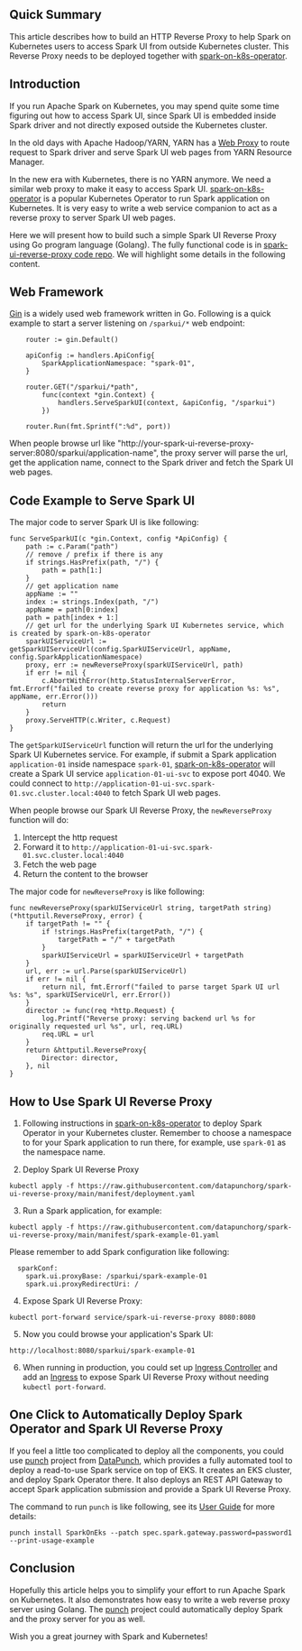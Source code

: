 ## Quick Summary
This article describes how to build an HTTP Reverse Proxy to help Spark on Kubernetes users to access
Spark UI from outside Kubernetes cluster. This Reverse Proxy needs to be deployed together with
[spark-on-k8s-operator](https://github.com/GoogleCloudPlatform/spark-on-k8s-operator).

## Introduction

If you run Apache Spark on Kubernetes, you may spend quite some time figuring out how to access Spark UI,
since Spark UI is embedded inside Spark driver and not directly exposed outside the Kubernetes cluster.

In the old days with Apache Hadoop/YARN, YARN has a 
[Web Proxy](https://hadoop.apache.org/docs/current/hadoop-yarn/hadoop-yarn-site/WebApplicationProxy.html)
to route request to Spark driver and serve Spark UI web pages from YARN Resource Manager.

In the new era with Kubernetes, there is no YARN anymore. We need a similar web proxy to make it easy to
access Spark UI. [spark-on-k8s-operator](https://github.com/GoogleCloudPlatform/spark-on-k8s-operator) is
a popular Kubernetes Operator to run Spark application on Kubernetes. It is very easy to write a web service
companion to act as a reverse proxy to server Spark UI web pages.

Here we will present how to build such a simple Spark UI Reverse Proxy using Go program language (Golang). 
The fully functional code is in [spark-ui-reverse-proxy code repo](https://github.com/datapunchorg/spark-ui-reverse-proxy).
We will highlight some details in the following content.

## Web Framework

[Gin](https://github.com/gin-gonic/gin) is a widely used web framework written in Go. Following is a quick example to
start a server listening on `/sparkui/*` web endpoint:

```
	router := gin.Default()

	apiConfig := handlers.ApiConfig{
		SparkApplicationNamespace: "spark-01",
	}

	router.GET("/sparkui/*path",
		func(context *gin.Context) {
			handlers.ServeSparkUI(context, &apiConfig, "/sparkui")
		})

	router.Run(fmt.Sprintf(":%d", port))
```

When people browse url like "http://your-spark-ui-reverse-proxy-server:8080/sparkui/application-name", the proxy server
will parse the url, get the application name, connect to the Spark driver and fetch the Spark UI web pages.

## Code Example to Serve Spark UI

The major code to server Spark UI is like following:

```
func ServeSparkUI(c *gin.Context, config *ApiConfig) {
	path := c.Param("path")
	// remove / prefix if there is any
	if strings.HasPrefix(path, "/") {
		path = path[1:]
	}
	// get application name
	appName := ""
	index := strings.Index(path, "/")
	appName = path[0:index]
	path = path[index + 1:]
	// get url for the underlying Spark UI Kubernetes service, which is created by spark-on-k8s-operator
	sparkUIServiceUrl := getSparkUIServiceUrl(config.SparkUIServiceUrl, appName, config.SparkApplicationNamespace)
	proxy, err := newReverseProxy(sparkUIServiceUrl, path)
	if err != nil {
		c.AbortWithError(http.StatusInternalServerError, fmt.Errorf("failed to create reverse proxy for application %s: %s", appName, err.Error()))
		return
	}
	proxy.ServeHTTP(c.Writer, c.Request)
}
```

The `getSparkUIServiceUrl` function will return the url for the underlying Spark UI Kubernetes service. For example,
if submit a Spark application `application-01` inside namespace `spark-01`,
[spark-on-k8s-operator](https://github.com/GoogleCloudPlatform/spark-on-k8s-operator) will create a Spark UI service
`application-01-ui-svc` to expose port 4040. We could connect to
`http://application-01-ui-svc.spark-01.svc.cluster.local:4040` to fetch Spark UI web pages.

When people browse our Spark UI Reverse Proxy, the `newReverseProxy` function will do:

1. Intercept the http request
2. Forward it to `http://application-01-ui-svc.spark-01.svc.cluster.local:4040`
3. Fetch the web page
4. Return the content to the browser

The major code for `newReverseProxy` is like following:

```
func newReverseProxy(sparkUIServiceUrl string, targetPath string) (*httputil.ReverseProxy, error) {
	if targetPath != "" {
		if !strings.HasPrefix(targetPath, "/") {
			targetPath = "/" + targetPath
		}
		sparkUIServiceUrl = sparkUIServiceUrl + targetPath
	}
	url, err := url.Parse(sparkUIServiceUrl)
	if err != nil {
		return nil, fmt.Errorf("failed to parse target Spark UI url %s: %s", sparkUIServiceUrl, err.Error())
	}
	director := func(req *http.Request) {
		log.Printf("Reverse proxy: serving backend url %s for originally requested url %s", url, req.URL)
		req.URL = url
	}
	return &httputil.ReverseProxy{
		Director: director,
	}, nil
}
```

## How to Use Spark UI Reverse Proxy

1. Following instructions in [spark-on-k8s-operator](https://github.com/GoogleCloudPlatform/spark-on-k8s-operator)
to deploy Spark Operator in your Kubernetes cluster. Remember to choose a namespace to for your Spark application to
run there, for example, use `spark-01` as the namespace name.

2. Deploy Spark UI Reverse Proxy

```
kubectl apply -f https://raw.githubusercontent.com/datapunchorg/spark-ui-reverse-proxy/main/manifest/deployment.yaml
```

3. Run a Spark application, for example:

```
kubectl apply -f https://raw.githubusercontent.com/datapunchorg/spark-ui-reverse-proxy/main/manifest/spark-example-01.yaml
```
Please remember to add Spark configuration like following:
```
  sparkConf:
    spark.ui.proxyBase: /sparkui/spark-example-01
    spark.ui.proxyRedirectUri: /
```

4. Expose Spark UI Reverse Proxy:

```
kubectl port-forward service/spark-ui-reverse-proxy 8080:8080
```

5. Now you could browse your application's Spark UI:

```
http://localhost:8080/sparkui/spark-example-01
```

6. When running in production, you could set up
[Ingress Controller](https://kubernetes.io/docs/concepts/services-networking/ingress-controllers/) and add an
[Ingress](https://kubernetes.io/docs/concepts/services-networking/ingress/) to expose Spark UI Reverse Proxy
without needing `kubectl port-forward`.

## One Click to Automatically Deploy Spark Operator and Spark UI Reverse Proxy

If you feel a little too complicated to deploy all the components, you could use
[punch](https://github.com/datapunchorg/punch) project from [DataPunch](https://github.com/datapunchorg),
which provides a fully automated tool to deploy a read-to-use
Spark service on top of EKS. It creates an EKS cluster, and deploy Spark Operator there. It also deploys an
REST API Gateway to accept Spark application submission and provide a Spark UI Reverse Proxy.

The command to run `punch` is like following, see its [User Guide](https://github.com/datapunchorg/punch/blob/main/UserGuide.md)
for more details:

```
punch install SparkOnEks --patch spec.spark.gateway.password=password1 --print-usage-example
```

## Conclusion

Hopefully this article helps you to simplify your effort to run Apache Spark on Kubernetes. It also demonstrates how
easy to write a web reverse proxy server using Golang. The [punch](https://github.com/datapunchorg/punch) project could
automatically deploy Spark and the proxy server for you as well.

Wish you a great journey with Spark and Kubernetes!
